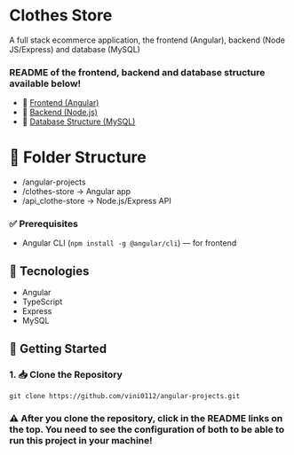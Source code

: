 # Clothes Store
 
A full stack ecommerce application, the frontend (Angular), backend (Node JS/Express) and database (MySQL)

### README of the frontend, backend and database structure available below!
- 🔗 [Frontend (Angular)](./clothes-store/README.md)
- 🔗 [Backend (Node.js)](./api_clothe-store/README.md)
- 🔗 [Database Structure (MySQL)](./api_clothe-store//src/app/database/README.md)

# 📁 Folder Structure
- /angular-projects
- /clothes-store → Angular app
- /api_clothe-store → Node.js/Express API

### ✅ Prerequisites
- Angular CLI (`npm install -g @angular/cli`) — for frontend

## 🧩 Tecnologies
- Angular
- TypeScript
- Express
- MySQL
  
## 🚀 Getting Started
### 1. 📥 Clone the Repository 
  ```
  git clone https://github.com/vini0112/angular-projects.git
  ```
### ⚠️ After you clone the repository, click in the README links on the top. You need to see the configuration of both to be able to run this project in your machine!

    
  
